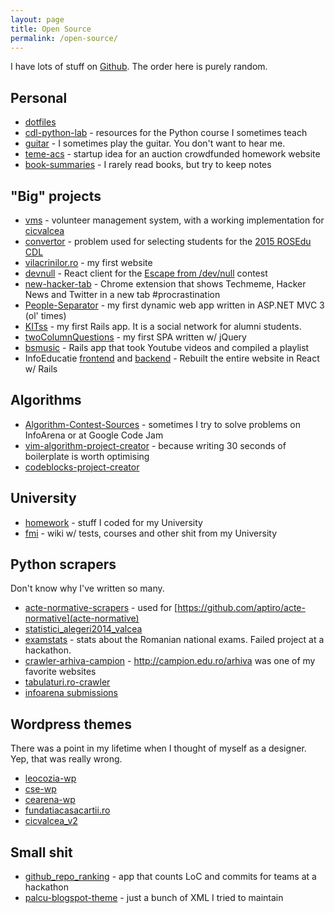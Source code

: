 ```yaml
---
layout: page
title: Open Source
permalink: /open-source/
---
```


I have lots of stuff on [Github](http://github.com/palcu). The order here is purely random.

## Personal

* [dotfiles](https://github.com/palcu/dotfiles)
* [cdl-python-lab](https://github.com/palcu/cdl-python-lab) - resources for the Python course I sometimes teach
* [guitar](https://github.com/palcu/guitar) - I sometimes play the guitar. You don't want to hear me.
* [teme-acs](https://github.com/palcu/teme-acs) - startup idea for an auction crowdfunded homework website
* [book-summaries](https://github.com/palcu/book-summaries) - I rarely read books, but try to keep notes

## "Big" projects

* [vms](https://github.com/palcu/vms) - volunteer management system, with a working implementation for [cicvalcea](http://voluntari.cicvalcea.ro/)
* [convertor](https://github.com/palcu/convertor) - problem used for selecting students for the [2015 ROSEdu CDL](http://techblog.rosedu.org/cdl-2015.html)
* [vilacrinilor.ro](https://github.com/palcu/vilacrinilor.ro) - my first website
* [devnull](https://github.com/palcu/devnull) - React client for the [Escape from /dev/null](http://blog.palcu.ro/2014/11/google-escape-from-devnull.html) contest
* [new-hacker-tab](https://github.com/palcu/new-hacker-tab) - Chrome extension that shows Techmeme, Hacker News and Twitter in a new tab #procrastination
* [People-Separator](https://github.com/palcu/People-Separator) - my first dynamic web app written in ASP.NET MVC 3 (ol' times)
* [KITss](https://github.com/palcu/KITss) - my first Rails app. It is a social network for alumni students.
* [twoColumnQuestions](https://github.com/palcu/twoColumnQuestions) - my first SPA written w/ jQuery
* [bsmusic](https://bitbucket.org/palcu/bsmusic) - Rails app that took Youtube videos and compiled a playlist
* InfoEducatie [frontend](https://github.com/infoeducatie/infoeducatie-ui) and [backend](http://github.com/infoeducatie/infoeducatie-api) - Rebuilt the entire website in React w/ Rails

## Algorithms

* [Algorithm-Contest-Sources](https://github.com/palcu/Algorithm-Contest-Sources) - sometimes I try to solve problems on InfoArena or at Google Code Jam
* [vim-algorithm-project-creator](https://github.com/palcu/vim-algorithm-project-creator) - because writing 30 seconds of boilerplate is worth optimising
* [codeblocks-project-creator](https://github.com/palcu/codeblocks-project-creator)


## University

* [homework](https://github.com/palcu/homework) - stuff I coded for my University
* [fmi](https://github.com/palcu/fmi) - wiki w/ tests, courses and other shit from my University

## Python scrapers

Don't know why I've written so many.

* [acte-normative-scrapers](https://github.com/palcu/acte-normative-scrapers) - used for [https://github.com/aptiro/acte-normative](acte-normative)
* [statistici_alegeri2014_valcea](https://github.com/palcu/statistici_alegeri2014_valcea)
* [examstats](https://github.com/palcu/examstats) - stats about the Romanian national exams. Failed project at a hackathon.
* [crawler-arhiva-campion](https://github.com/palcu/crawler-arhiva-campion) - http://campion.edu.ro/arhiva was one of my favorite websites
* [tabulaturi.ro-crawler](https://github.com/palcu/tabulaturi.ro-crawler)
* [infoarena submissions](https://github.com/palcu/convertor/tree/master/blog_post)

## Wordpress themes

There was a point in my lifetime when I thought of myself as a designer. Yep, that was really wrong.

* [leocozia-wp](https://github.com/palcu/leocozia-wp)
* [cse-wp](https://github.com/palcu/cse-wp)
* [cearena-wp](https://github.com/palcu/cearena-wp)
* [fundatiacasacartii.ro](https://github.com/palcu/fundatiacasacartii.ro)
* [cicvalcea_v2](https://github.com/palcu/cicvalcea_v2)

## Small shit

* [github_repo_ranking](https://github.com/palcu/github_repo_ranking) - app that counts LoC and commits for teams at a hackathon
* [palcu-blogspot-theme](https://github.com/palcu/palcu-blogspot-theme) - just a bunch of XML I tried to maintain
